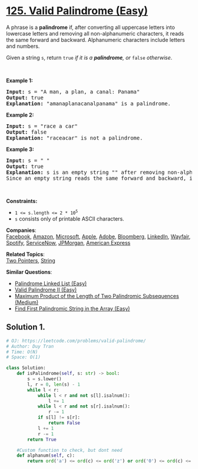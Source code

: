 # [125. Valid Palindrome (Easy)](https://leetcode.com/problems/valid-palindrome/)

<p>A phrase is a <strong>palindrome</strong> if, after converting all uppercase letters into lowercase letters and removing all non-alphanumeric characters, it reads the same forward and backward. Alphanumeric characters include letters and numbers.</p>

<p>Given a string <code>s</code>, return <code>true</code><em> if it is a <strong>palindrome</strong>, or </em><code>false</code><em> otherwise</em>.</p>

<p>&nbsp;</p>
<p><strong>Example 1:</strong></p>

<pre><strong>Input:</strong> s = "A man, a plan, a canal: Panama"
<strong>Output:</strong> true
<strong>Explanation:</strong> "amanaplanacanalpanama" is a palindrome.
</pre>

<p><strong>Example 2:</strong></p>

<pre><strong>Input:</strong> s = "race a car"
<strong>Output:</strong> false
<strong>Explanation:</strong> "raceacar" is not a palindrome.
</pre>

<p><strong>Example 3:</strong></p>

<pre><strong>Input:</strong> s = " "
<strong>Output:</strong> true
<strong>Explanation:</strong> s is an empty string "" after removing non-alphanumeric characters.
Since an empty string reads the same forward and backward, it is a palindrome.
</pre>

<p>&nbsp;</p>
<p><strong>Constraints:</strong></p>

<ul>
	<li><code>1 &lt;= s.length &lt;= 2 * 10<sup>5</sup></code></li>
	<li><code>s</code> consists only of printable ASCII characters.</li>
</ul>

**Companies**:  
[Facebook](https://leetcode.com/company/facebook), [Amazon](https://leetcode.com/company/amazon), [Microsoft](https://leetcode.com/company/microsoft), [Apple](https://leetcode.com/company/apple), [Adobe](https://leetcode.com/company/adobe), [Bloomberg](https://leetcode.com/company/bloomberg), [LinkedIn](https://leetcode.com/company/linkedin), [Wayfair](https://leetcode.com/company/wayfair), [Spotify](https://leetcode.com/company/spotify), [ServiceNow](https://leetcode.com/company/servicenow), [JPMorgan](https://leetcode.com/company/jpmorgan), [American Express](https://leetcode.com/company/american-express)

**Related Topics**:  
[Two Pointers](https://leetcode.com/tag/two-pointers/), [String](https://leetcode.com/tag/string/)

**Similar Questions**:

- [Palindrome Linked List (Easy)](https://leetcode.com/problems/palindrome-linked-list/)
- [Valid Palindrome II (Easy)](https://leetcode.com/problems/valid-palindrome-ii/)
- [Maximum Product of the Length of Two Palindromic Subsequences (Medium)](https://leetcode.com/problems/maximum-product-of-the-length-of-two-palindromic-subsequences/)
- [Find First Palindromic String in the Array (Easy)](https://leetcode.com/problems/find-first-palindromic-string-in-the-array/)

## Solution 1.

```py
# OJ: https://leetcode.com/problems/valid-palindrome/
# Author: Duy Tran
# Time: O(N)
# Space: O(1)

class Solution:
    def isPalindrome(self, s: str) -> bool:
        s = s.lower()
        l, r = 0, len(s) - 1
        while l < r:
            while l < r and not s[l].isalnum():
                l += 1
            while l < r and not s[r].isalnum():
                r -= 1
            if s[l] != s[r]:
                return False
            l += 1
            r -= 1
        return True

    #Custom function to check, but dont need
    def alphanum(self, c):
        return ord('a') <= ord(c) <= ord('z') or ord('0') <= ord(c) <= ord('9')

```
